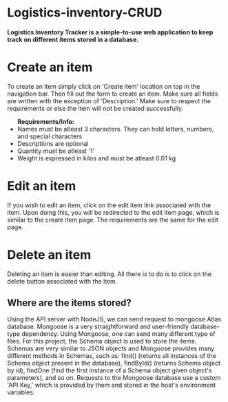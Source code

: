 # Logistics-inventory-CRUD

<h4>Logistics Inventory Tracker is a simple-to-use web application to keep track on different items stored in a database.</h4>

<h1>Create an item</h1>

To create an item simply click on 'Create item' location on top in the navigation bar. Then fill out the form to create an item. Make sure all fields are written with the exception of 'Description.' Make sure to respect the requirements or else the item will not be created successfully.

<ul><b>Requirements/Info:</b>
  <br>
  <li>Names must be atleast 3 characters. They can hold letters, numbers, and special characters</li>
  <li>Descriptions are optional</li>
  <li>Quantity must be atleast '1'</li>
  <li>Weight is expressed in kilos and must be atleast 0.01 kg</li>
  </ul>

<h1>Edit an item</h1>

If you wish to edit an item, click on the edit item link associated with the item. Upon doing this, you will be redirected to the edit item page, which is similar to
the create item page. The requirements are the same for the edit page.


<h1>Delete an item</h1>

Deleting an item is easier than editing. All there is to do is to click on the delete button associated with the item.

<h2>Where are the items stored?</h2>

Using the API server with NodeJS, we can send request to mongoose Atlas database. Mongoose is a very straightforward and user-friendly database-type dependency. Using Mongoose, one can send many different type of files. For this project, the Schema object is used to store the items. Schemas are very similar to JSON objects and Mongoose provides many different methods in Schemas, such as: find() (returns all instances of the Schema object present in the database), findById() (returns Schema object by id), findOne (find the first instance of a Schema object given object's parameters), and so on. Requests to the Mongoose database use a custom 'API Key,' which is provided by them and stored in the host's environment variables.

